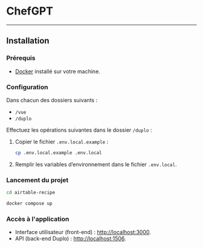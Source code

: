 # ChefGPT

---

## Installation

### Prérequis

- [Docker](https://www.docker.com/) installé sur votre machine.

### Configuration

Dans chacun des dossiers suivants :

- `/vue`
- `/duplo`

Effectuez les opérations suivantes dans le dossier `/duplo` :

1. Copier le fichier `.env.local.example` :

   ```bash
   cp .env.local.example .env.local
   ```

2. Remplir les variables d’environnement dans le fichier ```.env.local```.

### Lancement du projet

```bash
cd airtable-recipe

docker compose up
```

### Accès à l'application

- Interface utilisateur (front-end) : <http://localhost:3000>.
- API (back-end Duplo) : <http://localhost:1506>.

